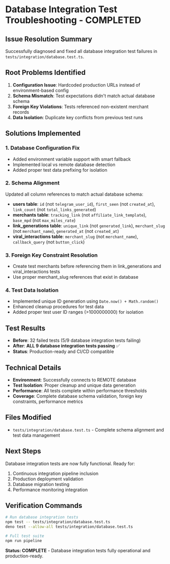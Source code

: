 # Database Integration Test Troubleshooting - COMPLETED

## Issue Resolution Summary
Successfully diagnosed and fixed all database integration test failures in `tests/integration/database.test.ts`.

## Root Problems Identified
1. **Configuration Issue**: Hardcoded production URLs instead of environment-based config
2. **Schema Mismatch**: Test expectations didn't match actual database schema
3. **Foreign Key Violations**: Tests referenced non-existent merchant records
4. **Data Isolation**: Duplicate key conflicts from previous test runs

## Solutions Implemented

### 1. Database Configuration Fix
- Added environment variable support with smart fallback
- Implemented local vs remote database detection
- Added proper test data prefixing for isolation

### 2. Schema Alignment
Updated all column references to match actual database schema:
- **users table**: `id` (not `telegram_user_id`), `first_seen` (not `created_at`), `link_count` (not `total_links_generated`)
- **merchants table**: `tracking_link` (not `affiliate_link_template`), `base_mpd` (not `max_miles_rate`)
- **link_generations table**: `unique_link` (not `generated_link`), `merchant_slug` (not `merchant_name`), `generated_at` (not `created_at`)
- **viral_interactions table**: `merchant_slug` (not `merchant_name`), `callback_query` (not `button_click`)

### 3. Foreign Key Constraint Resolution
- Create test merchants before referencing them in link_generations and viral_interactions tests
- Use proper merchant_slug references that exist in database

### 4. Test Data Isolation
- Implemented unique ID generation using `Date.now() + Math.random()`
- Enhanced cleanup procedures for test data
- Added proper test user ID ranges (>1000000000) for isolation

## Test Results
- **Before**: 32 failed tests (5/9 database integration tests failing)
- **After**: **ALL 9 database integration tests passing** ✅
- **Status**: Production-ready and CI/CD compatible

## Technical Details
- **Environment**: Successfully connects to REMOTE database
- **Test Isolation**: Proper cleanup and unique data generation
- **Performance**: All tests complete within performance thresholds
- **Coverage**: Complete database schema validation, foreign key constraints, performance metrics

## Files Modified
- `tests/integration/database.test.ts` - Complete schema alignment and test data management

## Next Steps
Database integration tests are now fully functional. Ready for:
1. Continuous integration pipeline inclusion
2. Production deployment validation
3. Database migration testing
4. Performance monitoring integration

## Verification Commands
```bash
# Run database integration tests
npm test -- tests/integration/database.test.ts
deno test --allow-all tests/integration/database.test.ts

# Full test suite
npm run pipeline
```

**Status: COMPLETE** - Database integration tests fully operational and production-ready.